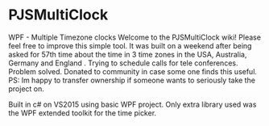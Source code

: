 # PJSMultiClock
WPF - Multiple Timezone clocks 
Welcome to the PJSMultiClock wiki! Please feel free to improve this simple tool.
It was built on a weekend after being asked for 57th time about the time in 3 time zones 
in the USA, Australia, Germany and England . Trying to schedule calls for tele conferences.
Problem solved. Donated to community in case some one finds this useful. 
PS: Im happy to transfer ownership if someone wants to seriously take the project on. 

Built in c# on VS2015 using basic WPF project. Only extra library used was the WPF extended toolkit for the time picker.
